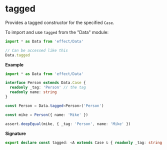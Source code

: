 # tagged

Provides a tagged constructor for the specified `Case`.

To import and use `tagged` from the "Data" module:

```ts
import * as Data from 'effect/Data'

// Can be accessed like this
Data.tagged
```

**Example**

```ts
import * as Data from 'effect/Data'

interface Person extends Data.Case {
  readonly _tag: 'Person' // the tag
  readonly name: string
}

const Person = Data.tagged<Person>('Person')

const mike = Person({ name: 'Mike' })

assert.deepEqual(mike, { _tag: 'Person', name: 'Mike' })
```

**Signature**

```ts
export declare const tagged: <A extends Case & { readonly _tag: string }>(tag: A['_tag']) => Case.Constructor<A, '_tag'>
```

